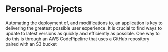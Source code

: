 # Personal-Projects
Automating the deployment of, and modifications to, an application is key to delivering the greatest possible user experience. It is crucial to find ways to update to latest versions as quickly and efficiently as possible.
One way to do this is through an AWS CodePipeline that uses a GitHub repository paired with an S3 bucket
